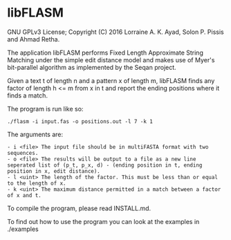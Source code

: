 libFLASM
========

GNU GPLv3 License; Copyright (C) 2016 Lorraine A. K. Ayad, Solon P. Pissis and Ahmad Retha.

The application libFLASM performs Fixed Length Approximate String Matching under
the simple edit distance model and makes use of Myer's bit-parallel algorithm
as implemented by the Seqan project.

Given a text t of length n and a pattern x of length m, libFLASM finds any
factor of length h <= m from x in t and report the ending positions where it
finds a match.

The program is run like so:

`./flasm -i input.fas -o positions.out -l 7 -k 1`

The arguments are:

    - i <file> The input file should be in multiFASTA format with two sequences.
    - o <file> The results will be output to a file as a new line seperated list of (p_t, p_x, d) - (ending position in t, ending position in x, edit distance).
    - l <uint> The length of the factor. This must be less than or equal to the length of x.
    - k <uint> The maximum distance permitted in a match between a factor of x and t.

To compile the program, please read INSTALL.md.

To find out how to use the program you can look at the examples in ./examples

